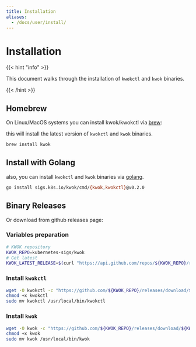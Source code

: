 ```yaml
---
title: Installation
aliases:
  - /docs/user/install/
---
```


# Installation

{{< hint "info" >}}

This document walks through the installation of `kwokctl` and `kwok` binaries.

{{< /hint >}}

## Homebrew

On Linux/MacOS systems you can install kwok/kwokctl via [brew](https://formulae.brew.sh/formula/kwok):

this will install the latest version of `kwokctl` and `kwok` binaries.

``` bash
brew install kwok
```

## Install with Golang

also, you can install `kwokctl` and `kwok` binaries via [golang].

``` bash
go install sigs.k8s.io/kwok/cmd/{kwok,kwokctl}@v0.2.0
```

## Binary Releases

Or download from github releases page:

### Variables preparation

``` bash
# KWOK repository
KWOK_REPO=kubernetes-sigs/kwok
# Get latest
KWOK_LATEST_RELEASE=$(curl "https://api.github.com/repos/${KWOK_REPO}/releases/latest" | jq -r '.tag_name')
```

### Install `kwokctl`

``` bash
wget -O kwokctl -c "https://github.com/${KWOK_REPO}/releases/download/${KWOK_LATEST_RELEASE}/kwokctl-$(go env GOOS)-$(go env GOARCH)"
chmod +x kwokctl
sudo mv kwokctl /usr/local/bin/kwokctl
```

### Install `kwok`

``` bash
wget -O kwok -c "https://github.com/${KWOK_REPO}/releases/download/${KWOK_LATEST_RELEASE}/kwok-$(go env GOOS)-$(go env GOARCH)"
chmod +x kwok
sudo mv kwok /usr/local/bin/kwok
```

[golang]: https://golang.org/doc/install
